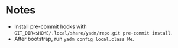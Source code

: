 # Notes

- Install pre-commit hooks with `GIT_DIR=$HOME/.local/share/yadm/repo.git pre-commit install`.
- After bootstrap, run `yadm config local.class Me`.
